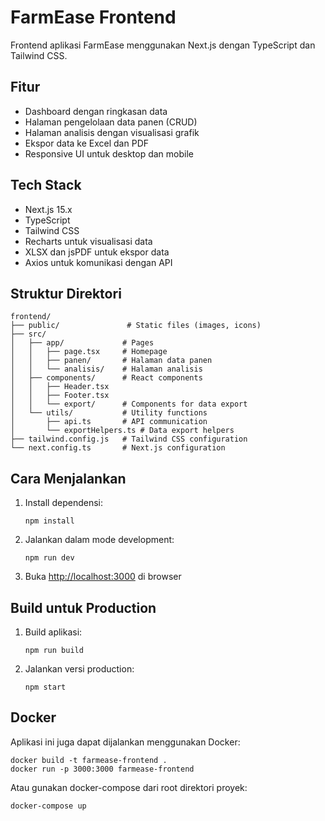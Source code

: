 # FarmEase Frontend

Frontend aplikasi FarmEase menggunakan Next.js dengan TypeScript dan Tailwind CSS.

## Fitur

- Dashboard dengan ringkasan data
- Halaman pengelolaan data panen (CRUD)
- Halaman analisis dengan visualisasi grafik
- Ekspor data ke Excel dan PDF
- Responsive UI untuk desktop dan mobile

## Tech Stack

- Next.js 15.x
- TypeScript
- Tailwind CSS
- Recharts untuk visualisasi data
- XLSX dan jsPDF untuk ekspor data
- Axios untuk komunikasi dengan API

## Struktur Direktori

```
frontend/
├── public/               # Static files (images, icons)
├── src/
│   ├── app/             # Pages
│   │   ├── page.tsx     # Homepage
│   │   ├── panen/       # Halaman data panen
│   │   └── analisis/    # Halaman analisis
│   ├── components/      # React components
│   │   ├── Header.tsx
│   │   ├── Footer.tsx
│   │   └── export/      # Components for data export
│   └── utils/           # Utility functions
│       ├── api.ts       # API communication
│       └── exportHelpers.ts # Data export helpers
├── tailwind.config.js   # Tailwind CSS configuration
└── next.config.ts       # Next.js configuration
```

## Cara Menjalankan

1. Install dependensi:
   ```
   npm install
   ```

2. Jalankan dalam mode development:
   ```
   npm run dev
   ```

3. Buka [http://localhost:3000](http://localhost:3000) di browser

## Build untuk Production

1. Build aplikasi:
   ```
   npm run build
   ```

2. Jalankan versi production:
   ```
   npm start
   ```

## Docker

Aplikasi ini juga dapat dijalankan menggunakan Docker:

```
docker build -t farmease-frontend .
docker run -p 3000:3000 farmease-frontend
```

Atau gunakan docker-compose dari root direktori proyek:

```
docker-compose up
```
